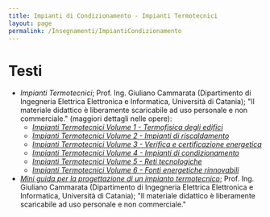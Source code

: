 ```yaml
---
title: Impianti di Condizionamento - Impianti Termotecnici
layout: page
permalink: /Insegnamenti/ImpiantiCondizionamento
---  
```


# Testi
* _Impianti Termotecnici_; Prof. Ing. Giuliano Cammarata (Dipartimento di Ingegneria Elettrica Elettronica e Informatica, Università di Catania); "Il materiale didattico è liberamente scaricabile ad uso personale e non commerciale." (maggiori dettagli nelle opere):
    * [_Impianti Termotecnici Volume 1 - Termofisica degli edifici_](http://giulianocammarata.it/IMPIANTI%20TERMOTECNICI%20-%20VOLUME%201%20-%2016.pdf)
    * [_Impianti Termotecnici Volume 2 - Impianti di riscaldamento_](http://giulianocammarata.it/IMPIANTI%20TERMOTECNICI%20-%20VOLUME%202%20-%2016.pdf)
    * [_Impianti Termotecnici Volume 3 - Verifica e certificazione energetica_](http://giulianocammarata.it/IMPIANTI%20TERMOTECNICI%20-%20VOLUME%203%20-%2016.pdf)
    * [_Impianti Termotecnici Volume 4 - Impianti di condizionamento_](http://giulianocammarata.it/IMPIANTI%20TERMOTECNICI%20-%20VOLUME%204%20-%2016.pdf)
    * [_Impianti Termotecnici Volume 5 - Reti tecnologiche_](http://giulianocammarata.it/IMPIANTI%20TERMOTECNICI%20-%20VOLUME%205%20-%2016.pdf)
    * [_Impianti Termotecnici Volume 6 - Fonti energetiche rinnovabili_](http://giulianocammarata.it/IMPIANTI%20TERMOTECNICI%20-%20VOLUME%206%20-%2016.pdf)
* [_Mini guida per la progettazione di un impianto termotecnico_](http://giulianocammarata.it/MINI%20GUIDA%20PROGETTAZIONE.pdf); Prof. Ing. Giuliano Cammarata (Dipartimento di Ingegneria Elettrica Elettronica e Informatica, Università di Catania); "Il materiale didattico è liberamente scaricabile ad uso personale e non commerciale."
